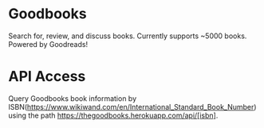 # Goodbooks

Search for, review, and discuss books. Currently supports ~5000 books. Powered by Goodreads!

# API Access

Query Goodbooks book information by ISBN(https://www.wikiwand.com/en/International_Standard_Book_Number) using the path https://thegoodbooks.herokuapp.com/api/[isbn]. 



